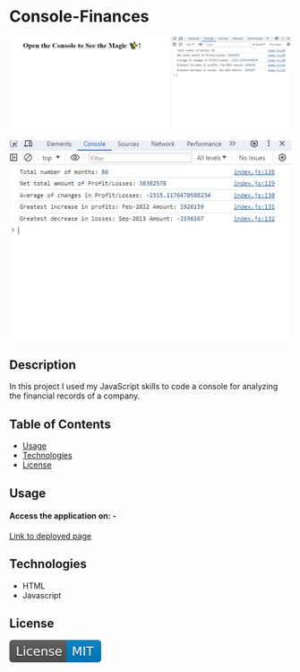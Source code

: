 # Console-Finances

![Console Finances](./images/resultsofconsole.JPG)

![Final Results](./images/Mypersonalconsoleresults.JPG)

## Description

In this project I used my JavaScript skills to code a console for analyzing the financial records of a company. 


## Table of Contents 

- [Usage](#usage)
- [Technologies](#technologies)
- [License](#license)

## Usage

#### Access the application on: - 

[Link to deployed page](https://rosebenson.github.io/Console-Finances/)


## Technologies 

- HTML
- Javascript

## License

![MIT License](./images/License-MIT-blue.svg)


